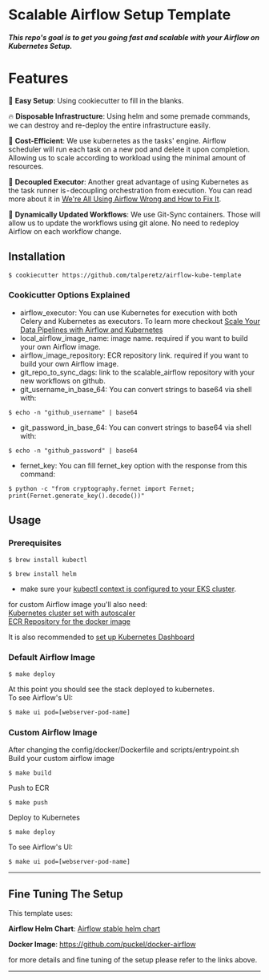 # Scalable Airflow Setup Template
##### This repo's goal is to get you going fast and scalable with your Airflow on Kubernetes Setup.  

# Features

:baby: **Easy Setup**: Using cookiecutter to fill in the blanks.

:fire: **Disposable Infrastructure**: Using helm and some premade commands, we can destroy and re-deploy the entire infrastructure easily.

:rocket: **Cost-Efficient**: We use kubernetes as the tasks' engine. Airflow scheduler will run each task on a new pod and delete it upon completion. Allowing us to scale according to workload using the minimal amount of resources.

:nut_and_bolt: **Decoupled Executor**: Another great advantage of using Kubernetes as the task runner is - decoupling orchestration from execution. You can read more about it in [We're All Using Airflow Wrong and How to Fix It](https://medium.com/bluecore-engineering/were-all-using-airflow-wrong-and-how-to-fix-it-a56f14cb0753).

:runner: **Dynamically Updated Workflows**: We use Git-Sync containers. Those will allow us to update the workflows using git alone. No need to redeploy Airflow on each workflow change.  


## Installation

```console
$ cookiecutter https://github.com/talperetz/airflow-kube-template

```

### Cookicutter Options Explained
* airflow_executor: You can use Kubernetes for execution with both Celery and Kubernetes as executors. To learn more checkout [Scale Your Data Pipelines with Airflow and Kubernetes](https://medium.com/@talperetz24)
* local_airflow_image_name: image name. required if you want to build your own Airflow image.
* airflow_image_repository: ECR repository link. required if you want to build your own Airflow image.
* git_repo_to_sync_dags: link to the scalable_airflow repository with your new workflows on github.
* git_username_in_base_64: 
You can convert strings to base64 via shell with:
```console
$ echo -n "github_username" | base64
```
* git_password_in_base_64: 
You can convert strings to base64 via shell with:
```console
$ echo -n "github_password" | base64
```
* fernet_key: 
You can fill fernet_key option with the response from this command: 
```console
$ python -c "from cryptography.fernet import Fernet; print(Fernet.generate_key().decode())"
```


## Usage

### Prerequisites
```console
$ brew install kubectl
```
```console
$ brew install helm
```
* make sure your [kubectl context is configured to your EKS cluster](https://docs.aws.amazon.com/eks/latest/userguide/create-kubeconfig.html).

for custom Airflow image you'll also need: <br>
[Kubernetes cluster set with autoscaler](https://docs.aws.amazon.com/eks/latest/userguide/cluster-autoscaler.html)<br>
[ECR Repository for the docker image](https://docs.aws.amazon.com/AmazonECR/latest/userguide/repository-create.html)<br>

It is also recommended to [set up Kubernetes Dashboard](https://aws.amazon.com/premiumsupport/knowledge-center/eks-cluster-kubernetes-dashboard/)

### Default Airflow Image
```console
$ make deploy
```
At this point you should see the stack deployed to kubernetes.<br>
To see Airflow's UI:

```console
$ make ui pod=[webserver-pod-name]
```
### Custom Airflow Image
After changing the config/docker/Dockerfile and scripts/entrypoint.sh<br> 
Build your custom airflow image<br>
```console
$ make build
```
Push to ECR
```console
$ make push
```
Deploy to Kubernetes
```console
$ make deploy
```    
To see Airflow's UI:

```console
$ make ui pod=[webserver-pod-name]
```
---

## Fine Tuning The Setup

This template uses:


**Airflow Helm Chart**: <a href="https://github.com/helm/charts/tree/master/stable/airflow" target="_blank">Airflow stable helm chart</a>

**Docker Image**: <a href="https://github.com/puckel/docker-airflow" target="_blank">https://github.com/puckel/docker-airflow</a>

for more details and fine tuning of the setup please refer to the links above.
 
---